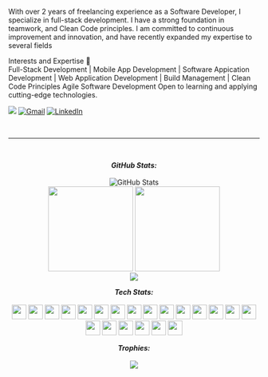With over 2 years of freelancing experience as a Software Developer, I specialize in full-stack development. I have a strong foundation in teamwork, and Clean Code principles. I am committed to continuous improvement and innovation, and have recently expanded my expertise to several fields

Interests and Expertise 🚀<br>
Full-Stack Development | Mobile App Development | Software Appication Development | Web Application Development | Build Management | Clean Code Principles
Agile Software Development 
Open to learning and applying cutting-edge technologies.
<p>
<img src="https://komarev.com/ghpvc/?username=Pasindu-Jayasundara&color=lightgrey&abbreviated=true"/>
    <a href="mailto:pasindujayasundara28@gmail.com"><img img src="https://img.shields.io/badge/gmail-%23EA4335.svg?style=plastic&logo=gmail&logoColor=white" alt="Gmail"/></a>
    <a href="https://www.linkedin.com/in/pasindu-jayasundara/"><img src="https://img.shields.io/badge/linkedin-%230A66C2.svg?style=plastic&logo=linkedin&logoColor=white" alt="LinkedIn"/></a>
</p>
<br>
<hr>
<br>
<div>
  <p align="center">
    <b>
      <em>GitHub Stats:</em>
      <br/>
    </b> 
    <br/>
    <img src="https://github-readme-streak-stats.herokuapp.com/?user=Pasindu-Jayasundara" alt="GitHub Stats" /> 
    <br/>
    <img src="https://github-readme-stats.vercel.app/api/top-langs/?username=Pasindu-Jayasundara&layout=compact" height="170"/>
    <img src="https://github-readme-stats.vercel.app/api?username=Pasindu-Jayasundara&theme=default&show_icons=true&count_private=true" height="170"/>
    <br/>
    <img src="https://github-readme-activity-graph.vercel.app/graph?username=Pasindu-Jayasundara&theme=github-compact&hide_border=true&bg_color=ffffff&area=true"/>
  </p>
</div>

<!--tech stack icons-->
<p align="center">
    <b>
      <em>Tech Stats:</em>
      <br/>
      <br/>
    </b> 
    <img src="https://skillicons.dev/icons?i=androidstudio&theme=light" width="29"/>
    <img src="https://skillicons.dev/icons?i=java&theme=light" width="29"/>
    <img src="https://skillicons.dev/icons?i=react&theme=light" width="29"/>
    <img src="https://skillicons.dev/icons?i=php&theme=light" width="29"/>
    <img src="https://skillicons.dev/icons?i=javascript&theme=light" width="29"/>
    <img src="https://skillicons.dev/icons?i=jquery&theme=light" width="29"/>
    <img src="https://skillicons.dev/icons?i=arduino&theme=light" width="29"/>
    <img src="https://skillicons.dev/icons?i=mysql&theme=light" width="29"/>
    <img src="https://skillicons.dev/icons?i=mongodb&theme=light" width="29"/>
    <img src="https://skillicons.dev/icons?i=firebase&theme=light" width="29"/>
    <img src="https://skillicons.dev/icons?i=flutter&theme=light" width="29"/>
    <img src="https://skillicons.dev/icons?i=dart&theme=light" width="29"/>
    <img src="https://skillicons.dev/icons?i=git&theme=light" width="29"/>
    <img src="https://skillicons.dev/icons?i=github&theme=light" width="29"/>
    <img src="https://skillicons.dev/icons?i=html&theme=light" width="29"/>
    <img src="https://skillicons.dev/icons?i=css&theme=light" width="29"/>
    <img src="https://skillicons.dev/icons?i=bootstrap&theme=light" width="29"/>
    <img src="https://skillicons.dev/icons?i=figma&theme=light" width="29"/>
    <img src="https://skillicons.dev/icons?i=postman&theme=light" width="29"/>
    <img src="https://skillicons.dev/icons?i=kali&theme=light" width="29"/>
    <img src="https://skillicons.dev/icons?i=linux&theme=light" width="29"/>
</p>

<div>
  <p align="center">
    <b>
      <em>Trophies:</em>
      <br/>
    </b> 
    <br/>
    <img src="https://github-profile-trophy.vercel.app/?username=Pasindu-Jayasundara&margin-w=15&margin-h=15&rank=-C,-?"/>
  </p>
</div>

